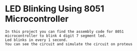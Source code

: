 # LED Blinking Using 8051 Microcontroller

    In this project you can find the assembly code for 8051 microcontroller to blink 4 digit 7 segment led.
    Led blinks in every 1 second.
    You can see the circuit and simulate the circuit on proteus
